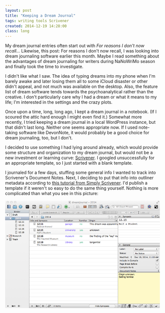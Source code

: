```yaml
---
layout: post
title: "Keeping a Dream Journal"
tags: writing tools Scrivener
created: 2014-12-19 14:28:00
class: long
---
```

My dream journal entries often start out with *For reasons I don't now recall...*  Likewise, this post:  For reasons I don't now recall, I was looking into dream journaling software earlier this month.  Maybe I read something about the advantages of dream journaling for writers during NaNoWriMo season and finally took the time to investigate.

I didn't like what I saw.  The idea of typing dreams into my phone when I'm barely awake and later losing them all to some iCloud disaster or other didn't appeal, and not much was available on the desktop.  Also, the feature list of dream software tends towards the psychoanalytical rather than the creative.  I don't particularly care why I had a dream or what it means to my life; I'm interested in the settings and the crazy plots.

Once upon a time, long, long ago, I kept a dream journal in a notebook.  (If I scoured the attic hard enough I might even find it.)  Somewhat more recently, I tried keeping a dream journal in a local WordPress instance, but that didn't last long.  Neither one seems appropriate now.  If I used note-taking software like DevonNote, it would probably be a good choice for dream journaling, too, but I don't.

I decided to use something I had lying around already, which would provide some structure and organization to my dream journal, but would not be a new investment or learning curve:  [Scrivener](http://www.literatureandlatte.com/scrivener.php).  I googled unsuccessfully for an appropriate template, so I just started with a blank template.

I journaled for a few days, stuffing some general info I wanted to track into Scrivener's Document Notes.  Next, I deciding to put that info into outliner metadata according to [this tutorial from Simply Scrivener](http://www.simplyscrivener.com/features/outliner/).  I'd publish a template if it weren't so easy to do the same thing yourself.  Nothing is more complicated than what you see in this picture:

![my dream journal template](/files/pictures/dreamjournal.png)





